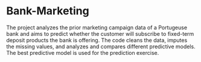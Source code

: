 # Bank-Marketing
The project analyzes the prior marketing campaign data of a Portugeuse bank and aims to predict whether the customer will subscribe to fixed-term deposit products the bank is offering. The code cleans the data, imputes the missing values, and analyzes and compares different predictive models. The best predictive model is used for the prediction exercise.

 
